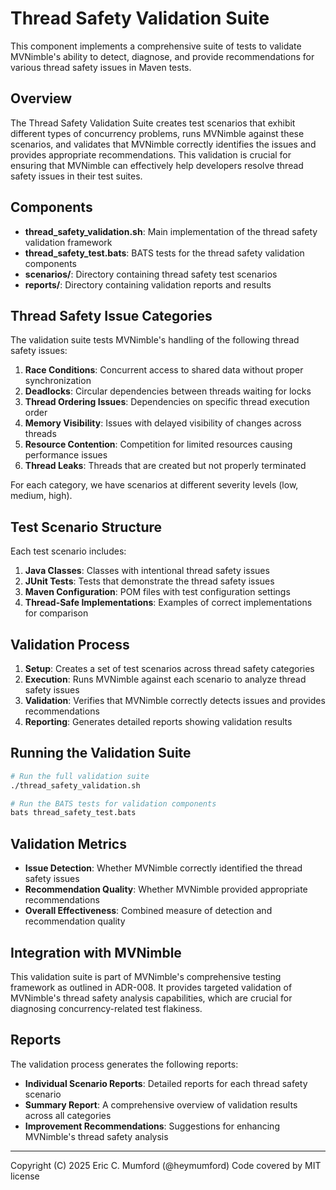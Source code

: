 # Thread Safety Validation Suite

This component implements a comprehensive suite of tests to validate MVNimble's ability to detect, diagnose, and provide recommendations for various thread safety issues in Maven tests.

## Overview

The Thread Safety Validation Suite creates test scenarios that exhibit different types of concurrency problems, runs MVNimble against these scenarios, and validates that MVNimble correctly identifies the issues and provides appropriate recommendations. This validation is crucial for ensuring that MVNimble can effectively help developers resolve thread safety issues in their test suites.

## Components

- **thread_safety_validation.sh**: Main implementation of the thread safety validation framework
- **thread_safety_test.bats**: BATS tests for the thread safety validation components
- **scenarios/**: Directory containing thread safety test scenarios
- **reports/**: Directory containing validation reports and results

## Thread Safety Issue Categories

The validation suite tests MVNimble's handling of the following thread safety issues:

1. **Race Conditions**: Concurrent access to shared data without proper synchronization
2. **Deadlocks**: Circular dependencies between threads waiting for locks
3. **Thread Ordering Issues**: Dependencies on specific thread execution order
4. **Memory Visibility**: Issues with delayed visibility of changes across threads
5. **Resource Contention**: Competition for limited resources causing performance issues
6. **Thread Leaks**: Threads that are created but not properly terminated

For each category, we have scenarios at different severity levels (low, medium, high).

## Test Scenario Structure

Each test scenario includes:

1. **Java Classes**: Classes with intentional thread safety issues
2. **JUnit Tests**: Tests that demonstrate the thread safety issues
3. **Maven Configuration**: POM files with test configuration settings
4. **Thread-Safe Implementations**: Examples of correct implementations for comparison

## Validation Process

1. **Setup**: Creates a set of test scenarios across thread safety categories
2. **Execution**: Runs MVNimble against each scenario to analyze thread safety issues
3. **Validation**: Verifies that MVNimble correctly detects issues and provides recommendations
4. **Reporting**: Generates detailed reports showing validation results

## Running the Validation Suite

```bash
# Run the full validation suite
./thread_safety_validation.sh

# Run the BATS tests for validation components
bats thread_safety_test.bats
```

## Validation Metrics

- **Issue Detection**: Whether MVNimble correctly identified the thread safety issues
- **Recommendation Quality**: Whether MVNimble provided appropriate recommendations
- **Overall Effectiveness**: Combined measure of detection and recommendation quality

## Integration with MVNimble

This validation suite is part of MVNimble's comprehensive testing framework as outlined in ADR-008. It provides targeted validation of MVNimble's thread safety analysis capabilities, which are crucial for diagnosing concurrency-related test flakiness.

## Reports

The validation process generates the following reports:

- **Individual Scenario Reports**: Detailed reports for each thread safety scenario
- **Summary Report**: A comprehensive overview of validation results across all categories
- **Improvement Recommendations**: Suggestions for enhancing MVNimble's thread safety analysis

---
Copyright (C) 2025 Eric C. Mumford (@heymumford) Code covered by MIT license
